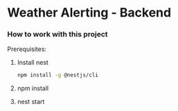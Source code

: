 # Weather Alerting - Backend


### How to work with this project

Prerequisites:
1. Install nest
   ```bash
   npm install -g @nestjs/cli
   ```

1. npm install
2. nest start